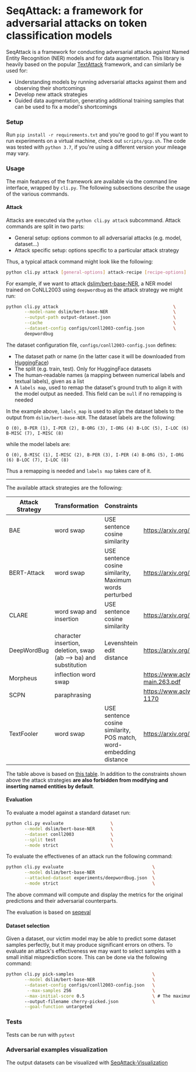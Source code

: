 # SeqAttack: a framework for adversarial attacks on token classification models

SeqAttack is a framework for conducting adversarial attacks against Named Entity Recognition (NER) models and for data augmentation. This library is heavily based on the popular [TextAttack](https://github.com/QData/TextAttack) framework, and can similarly be used for:

- Understanding models by running adversarial attacks against them and observing their shortcomings
- Develop new attack strategies
- Guided data augmentation, generating additional training samples that can be used to fix a model's shortcomings

### Setup

Run `pip install -r requirements.txt` and you're good to go! If you want to run experiments on a virtual machine, check out `scripts/gcp.sh`. The code was tested with `python 3.7`, if you're using a different version your mileage may vary.

### Usage

The main features of the framework are available via the command line interface, wrapped by `cli.py`. The following subsections describe the usage of the various commands.

#### Attack

Attacks are executed via the `python cli.py attack` subcommand. Attack commands are split in two parts:

- General setup: options common to all adversarial attacks (e.g. model, dataset...)
- Attack specific setup: options specific to a particular attack strategy

Thus, a typical attack command might look like the following:

```sh
python cli.py attack [general-options] attack-recipe [recipe-options]
```

For example, if we want to attack [dslim/bert-base-NER](https://huggingface.co/dslim/bert-base-NER), a NER model trained on CoNLL2003 using `deepwordbug` as the attack strategy we might run:

```sh
python cli.py attack                                            \
       --model-name dslim/bert-base-NER                         \
       --output-path output-dataset.json                        \
       --cache                                                  \
       --dataset-config configs/conll2003-config.json           \
       deepwordbug
```

The dataset configuration file, `configs/conll2003-config.json` defines:

- The dataset path or name (in the latter case it will be downloaded from [HuggingFace](https://huggingface.co/datasets))
- The split (e.g. train, test). Only for HuggingFace datasets
- The human-readable names (a mapping between numerical labels and textual labels), given as a list
- A `labels map`, used to remap the dataset's ground truth to align it with the model output as needed. This field can be `null` if no remapping is needed

In the example above, `labels_map` is used to align the dataset labels to the output from `dslim/bert-base-NER`. The dataset labels are the following:

`O (0), B-PER (1), I-PER (2), B-ORG (3), I-ORG (4) B-LOC (5), I-LOC (6) B-MISC (7), I-MISC (8)`

while the model labels are:

`O (0), B-MISC (1), I-MISC (2), B-PER (3), I-PER (4) B-ORG (5), I-ORG (6) B-LOC (7), I-LOC (8)`

Thus a remapping is needed and `labels map` takes care of it.

---

The available attack strategies are the following:

| Attack Strategy | Transformation                                                   | Constraints                                                        | Paper                                                  |
|-----------------|------------------------------------------------------------------|--------------------------------------------------------------------|--------------------------------------------------------|
| BAE             | word swap                                                        | USE sentence cosine similarity                                     | https://arxiv.org/abs/2004.01970                       |
| BERT-Attack     | word swap                                                        | USE sentence cosine similarity, Maximum words perturbed            | https://arxiv.org/abs/2004.09984                       |
| CLARE           | word swap and insertion                                          | USE sentence cosine similarity                                     | https://arxiv.org/abs/2009.07502                       |
| DeepWordBug     | character insertion, deletion, swap (ab --> ba) and substitution | Levenshtein edit distance                                          | https://arxiv.org/abs/1801.04354                       |
| Morpheus        | inflection word swap                                             |                                                                    | https://www.aclweb.org/anthology/2020.acl-main.263.pdf |
| SCPN            | paraphrasing                                                     |                                                                    | https://www.aclweb.org/anthology/N18-1170              |
| TextFooler      | word swap                                                        | USE sentence cosine similarity, POS match, word-embedding distance | https://arxiv.org/abs/1907.11932                       |

The table above is based on [this table](https://github.com/QData/TextAttack#attacks-and-papers-implemented-attack-recipes-textattack-attack---recipe-recipe_name). In addition to the constraints shown above the attack strategies **are also forbidden from modifying and inserting named entities by default**.

#### Evaluation

To evaluate a model against a standard dataset run:

```sh
python cli.py evaluate                  \
       --model dslim/bert-base-NER      \
       --dataset conll2003              \
       --split test                     \
       --mode strict                    \
```

To evaluate the effectivenes of an attack run the following command:

```sh
python cli.py evaluate                                  \
       --model dslim/bert-base-NER                      \
       --attacked-dataset experiments/deepwordbug.json  \
       --mode strict                                    \
```

The above command will compute and display the metrics for the original predictions and their adversarial counterparts.

The evaluation is based on [seqeval](https://github.com/chakki-works/seqeval)

#### Dataset selection

Given a dataset, our victim model may be able to predict some dataset samples perfectly, but it may produce significant errors on others. To evaluate an attack's effectiveness we may want to select samples with a small initial misprediction score. This can be done via the following command:

```sh
python cli.py pick-samples                              \
       --model dslim/bert-base-NER                      \
       --dataset-config configs/conll2003-config.json   \
        --max-samples 256                               \
       --max-initial-score 0.5                          \ # The maximum initial misprediction score
       --output-filename cherry-picked.json             \
       --goal-function untargeted
```


### Tests

Tests can be run with `pytest`

### Adversarial examples visualization

The output datasets can be visualized with [SeqAttack-Visualization](https://github.com/WalterSimoncini/SeqAttack-Visualization)